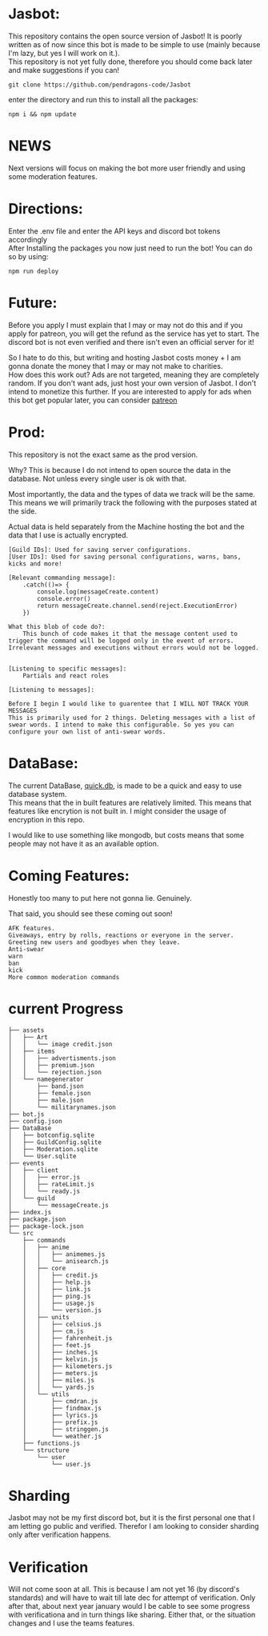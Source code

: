 # Jasbot:

This repository contains the open source version of Jasbot! It is poorly written as of now since this bot is made to be simple to use (mainly because I'm lazy, but yes I will work on it.).		
This repository is not yet fully done, therefore you should come back later and make suggestions if you can!		

```
git clone https://github.com/pendragons-code/Jasbot
```
enter the directory and run this to install all the packages:		
```
npm i && npm update
```

# NEWS
Next versions will focus on making the bot more user friendly and using some moderation features.







# Directions:
Enter the .env file and enter the API keys and discord bot tokens accordingly				
After Installing the packages you now just need to run the bot! You can do so by using:			
```
npm run deploy
```

# Future:
Before you apply I must explain that I may or may not do this and if you apply for patreon, you will get the refund as the service has yet to start. The discord bot is not even verified and there isn't even an official server for it!

So I hate to do this, but writing and hosting Jasbot costs money + I am gonna donate the money that I may or may not make to charities.		
How does this work out? Ads are not targeted, meaning they are completely random. If you don't want ads, just host your own version of Jasbot. I don't intend to monetize this further. If you are interested to apply for ads when this bot get popular later, you can consider [patreon](https://www.patreon.com/Pendragonscode/membership)

# Prod:
This repository is not the exact same as the prod version.				

Why? This is because I do not intend to open source the data in the database. Not unless every single user is ok with that.					

Most importantly, the data and the types of data we track will be the same. This means we will primarily track the following with the purposes stated at the side.				

Actual data is held separately from the Machine hosting the bot and the data that I use is actually encrypted.					
```
[Guild IDs]: Used for saving server configurations.
[User IDs]: Used for saving personal configurations, warns, bans, kicks and more!

[Relevant commanding message]: 
	.catch(()=> {
		console.log(messageCreate.content)
		console.error()
		return messageCreate.channel.send(reject.ExecutionError)
	})

What this blob of code do?:
	This bunch of code makes it that the message content used to trigger the command will be logged only in the event of errors. Irrelevant messages and executions without errors would not be logged.


[Listening to specific messages]:
	Partials and react roles

[Listening to messages]:

Before I begin I would like to guarentee that I WILL NOT TRACK YOUR MESSAGES
This is primarily used for 2 things. Deleting messages with a list of swear words. I intend to make this configurable. So yes you can configure your own list of anti-swear words.
```

# DataBase:
The current DataBase, [quick.db](https://github.com/plexidev/quick.db/issues/250), is made to be a quick and easy to use database system.				
This means that the in built features are relatively limited. This means that features like encrytion is not built in. I might consider the usage of encryption in this repo.				

I would like to use something like mongodb, but costs means that some people may not have it as an available option.			

# Coming Features:
Honestly too many to put here not gonna lie. Genuinely.					

That said, you should see these coming out soon!			

```
AFK features.
Giveaways, entry by rolls, reactions or everyone in the server.
Greeting new users and goodbyes when they leave.
Anti-swear
warn
ban
kick
More common moderation commands
```
# current Progress
```
├── assets
│   ├── Art
│   │   └── image credit.json
│   ├── items
│   │   ├── advertisments.json
│   │   ├── premium.json
│   │   └── rejection.json
│   └── namegenerator
│       ├── band.json
│       ├── female.json
│       ├── male.json
│       └── militarynames.json
├── bot.js
├── config.json
├── DataBase
│   ├── botconfig.sqlite
│   ├── GuildConfig.sqlite
│   ├── Moderation.sqlite
│   └── User.sqlite
├── events
│   ├── client
│   │   ├── error.js
│   │   ├── rateLimit.js
│   │   └── ready.js
│   └── guild
│       └── messageCreate.js
├── index.js
├── package.json
├── package-lock.json
└── src
    ├── commands
    │   ├── anime
    │   │   ├── animemes.js
    │   │   └── anisearch.js
    │   ├── core
    │   │   ├── credit.js
    │   │   ├── help.js
    │   │   ├── link.js
    │   │   ├── ping.js
    │   │   ├── usage.js
    │   │   └── version.js
    │   ├── units
    │   │   ├── celsius.js
    │   │   ├── cm.js
    │   │   ├── fahrenheit.js
    │   │   ├── feet.js
    │   │   ├── inches.js
    │   │   ├── kelvin.js
    │   │   ├── kilometers.js
    │   │   ├── meters.js
    │   │   ├── miles.js
    │   │   └── yards.js
    │   └── utils
    │       ├── cmdran.js
    │       ├── findmax.js
    │       ├── lyrics.js
    │       ├── prefix.js
    │       ├── stringgen.js
    │       └── weather.js
    ├── functions.js
    └── structure
        └── user
            └── user.js

```


# Sharding
Jasbot may not be my first discord bot, but it is the first personal one that I am letting go public and verified. Therefor I am looking to consider sharding only after verification happens.

# Verification
Will not come soon at all. This is because I am not yet 16 (by discord's standards) and will have to wait till late dec for attempt of verification.
Only after that, about next year january would I be cable to see some progress with verificationa and in turn things like sharing. Either that, or the situation changes and I use the teams features.

